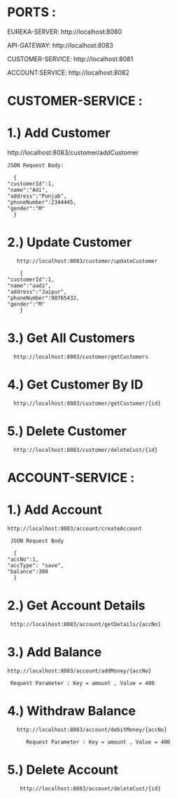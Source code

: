 # PORTS :
EUREKA-SERVER: http://localhost:8080

API-GATEWAY: http://localhost:8083

CUSTOMER-SERVICE: http://localhost:8081

ACCOUNT:SERVICE: http://localhost:8082



# CUSTOMER-SERVICE :


# 1.)  Add Customer

 http://localhost:8083/customer/addCustomer

    JSON Request Body:
   
      {
    "customerId":1,
    "name":"Adi",
    "address":"Punjab",
    "phoneNumber":2344445,
    "gender":"M"
      }

 # 2.) Update Customer 

       http://localhost:8083/customer/updateCustomer

        {
    "customerId":1,
    "name":"aadi",
    "address":"Jaipur",
    "phoneNumber":98765432,
    "gender":"M"
        }
        
# 3.) Get All Customers 

      http://localhost:8083/customer/getCustomers

# 4.) Get Customer By ID 

      http://localhost:8083/customer/getCustomer/{id}

# 5.) Delete Customer

      http://localhost:8083/customer/deleteCust/{id}



 # ACCOUNT-SERVICE :


  # 1.) Add Account 

    http://localhost:8083/account/createAccount

     JSON Request Body

      {
    "accNo":1,
    "accType": "save",
    "balance":300
      }

  # 2.) Get Account Details 

     http://localhost:8083/account/getDetails/{accNo}

  # 3.) Add Balance 

    http://localhost:8083/account/addMoney/{accNo}

     Request Parameter : Key = amount , Value = 400

 #  4.) Withdraw Balance 

       http://localhost:8083/account/debitMoney/{accNo}

          Request Parameter : Key = amount , Value = 400

  # 5.) Delete Account 

        http://localhost:8083/account/deleteCust/{id}
      

       

      


      

      
